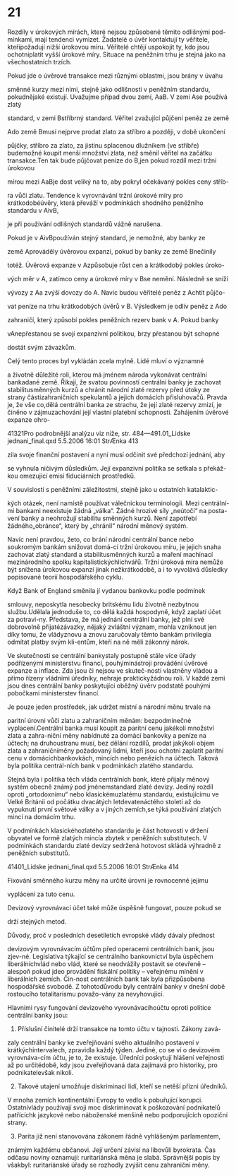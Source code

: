 # 21

Rozdíly v úrokových mírách, které nejsou způsobené těmito odlišnými pod-mínkami, mají tendenci vymizet. Žadatelé o úvěr kontaktují ty věřitele, kteřípožadují nižší úrokovou míru. Věřitelé chtějí uspokojit ty, kdo jsou ochotniplatit vyšší úrokové míry. Situace na peněžním trhu je stejná jako na všechostatních trzích.

Pokud jde o úvěrové transakce mezi různými oblastmi, jsou brány v úvahu

směnné kurzy mezi nimi, stejně jako odlišnosti v peněžním standardu, pokudnějaké existují. Uvažujme případ dvou zemí, AaB. V zemi Ase používá zlatý

standard, v zemi Bstříbrný standard. Věřitel zvažující půjčení peněz ze země

Ado země Bmusí nejprve prodat zlato za stříbro a později, v době ukončení

půjčky, stříbro za zlato, za jistinu splacenou dlužníkem (ve stříbře) budemožné koupit menší množství zlata, než směnil věřitel na začátku transakce.Ten tak bude půjčovat peníze do B,jen pokud rozdíl mezi tržní úrokovou

mírou mezi AaBje dost veliký na to, aby pokryl očekávaný pokles ceny stříb-

ra vůči zlatu. Tendence k vyrovnávání tržní úrokové míry pro krátkodobéúvěry, která převáží v podmínkách shodného peněžního standardu v AivB,

je při používání odlišných standardů vážně narušena.

Pokud je v AivBpoužíván stejný standard, je nemožné, aby banky ze

země Aprováděly úvěrovou expanzi, pokud by banky ze země Bnečinily

totéž. Úvěrová expanze v Azpůsobuje růst cen a krátkodobý pokles úroko-

vých měr v A, zatímco ceny a úrokové míry v Bse nemění. Následně se sníží

vývozy z Aa zvýší dovozy do A. Navíc budou věřitelé peněz z Achtít půjčo-

vat peníze na trhu krátkodobých úvěrů v B. Výsledkem je odliv peněz z Ado

zahraničí, který způsobí pokles peněžních rezerv bank v A. Pokud banky

vAnepřestanou se svojí expanzivní politikou, brzy přestanou být schopné

dostát svým závazkům.

Celý tento proces byl vykládán zcela mylně. Lidé mluví o významné

a životně důležité roli, kterou má jménem národa vykonávat centrální bankadané země. Říkají, že svatou povinností centrální banky je zachovat stabilitusměnných kurzů a chránit národní zlaté rezervy před útoky ze strany částizahraničních spekulantů a jejich domácích přisluhovačů. Pravda je, že vše co,dělá centrální banka ze strachu, že její zlaté rezervy zmizí, je činěno v zájmuzachování její vlastní platební schopnosti. Zahájením úvěrové expanze ohro-

41321Pro podrobnější analýzu viz níže, str. 484—491.01_Lidske jednani_final.qxd 5.5.2006 16:01 StrÆnka 413

zila svoje finanční postavení a nyní musí odčinit své předchozí jednání, aby

se vyhnula ničivým důsledkům. Její expanzivní politika se setkala s překáž-kou omezující emisi fiduciárních prostředků.

V souvislosti s peněžními záležitostmi, stejně jako u ostatních katalaktic-

kých otázek, není namístě používat válečnickou terminologii. Mezi centrální-mi bankami neexistuje žádná „válka“. Žádné hrozivé síly „neútočí“ na posta-vení banky a neohrožují stabilitu směnných kurzů. Není zapotřebí žádného„obránce“, který by „chránil“ národní měnový systém.

Navíc není pravdou, žeto, co brání národní centrální bance nebo soukromým bankám snižovat domá-cí tržní úrokovou míru, je jejich snaha zachovat zlatý standard a stabilitusměnných kurzů a maření machinací mezinárodního spolku kapitalistickýchlichvářů. Tržní úroková míra nemůže být snížena úrokovou expanzí jinak nežkrátkodobě, a i to vyvolává důsledky popisované teorií hospodářského cyklu.

Když Bank of England směnila jí vydanou bankovku podle podmínek

smlouvy, neposkytla nesobecky britskému lidu životně nezbytnou službu.Udělala jednoduše to, co dělá každá hospodyně, když zaplatí účet za potravi-ny. Představa, že má jednání centrální banky, jež plní své dobrovolně přijatézávazky, nějaký zvláštní význam, mohla vzniknout jen díky tomu, že vládyznovu a znovu zaručovaly těmto bankám privilegia odmítat platby svým kli-entům, kteří na ně měli zákonný nárok.

Ve skutečnosti se centrální bankystaly postupně stále více úřady podřízenými ministerstvu financí, pouhýminástroji provádění úvěrové expanze a inflace. Zda jsou či nejsou ve skuteč-nosti vlastněny vládou a přímo řízeny vládními úředníky, nehraje praktickyžádnou roli. V každé zemi jsou dnes centrální banky poskytující oběžný úvěrv podstatě pouhými pobočkami ministerstev financí.

Je pouze jeden prostředek, jak udržet místní a národní měnu trvale na

paritní úrovni vůči zlatu a zahraničním měnám: bezpodmínečné vyplacení.Centrální banka musí koupit za paritní cenu jakékoli množství zlata a zahra-niční měny nabídnuté za domácí bankovky a peníze na účtech; na druhoustranu musí, bez dělání rozdílů, prodat jakýkoli objem zlata a zahraničníměny požadovaný lidmi, kteří jsou ochotni zaplatit paritní cenu v domácíchbankovkách, mincích nebo penězích na účtech. Taková byla politika centrál-ních bank v podmínkách zlatého standardu.

Stejná byla i politika těch vláda centrálních bank, které přijaly měnový systém obecně známý pod jménemstandard zlaté devizy. Jediný rozdíl oproti „ortodoxnímu“ nebo klasickémuzlatému standardu, existujícímu ve Velké Británii od počátku dvacátých letdevatenáctého století až do vypuknutí první světové války a v jiných zemích,se týká používání zlatých mincí na domácím trhu.

V podmínkách klasickéhozlatého standardu je část hotovosti v držení obyvatel ve formě zlatých mincía zbytek v peněžních substitutech. V podmínkách standardu zlaté devizy sedržená hotovost skládá výhradně z peněžních substitutů.

41401_Lidske jednani_final.qxd 5.5.2006 16:01 StrÆnka 414

Fixování směnného kurzu měny na určité úrovni je rovnocenné jejímu

vyplácení za tuto cenu.

Devizový vyrovnávací účet také může úspěšně fungovat, pouze pokud se

drží stejných metod.

Důvody, proč v posledních desetiletích evropské vlády dávaly přednost

devizovým vyrovnávacím účtům před operacemi centrálních bank, jsou zjev-né. Legislativa týkající se centrálního bankovnictví byla úspěchem liberálníchvlád nebo vlád, které se neodvážily postavit se otevřeně – alespoň pokud jdeo provádění fiskální politiky – veřejnému mínění v liberálních zemích. Čin-nost centrálních bank tak byla přizpůsobena hospodářské svobodě. Z tohotodůvodu byly centrální banky v dnešní době rostoucího totalitarismu považo-vány za nevyhovující.

Hlavními rysy fungování devizového vyrovnávacíhoúčtu oproti politice centrální banky jsou:

1. Příslušní činitelé drží transakce na tomto účtu v tajnosti. Zákony zavá-

zaly centrální banky ke zveřejňování svého aktuálního postavení v krátkýchintervalech, zpravidla každý týden. Jediné, co se ví o devizovém vyrovnáva-cím účtu, je to, že existuje. Úředníci poskytují hlášení veřejnosti až po určitédobě, kdy jsou zveřejňovaná data zajímavá pro historiky, pro podnikatelevšak nikoli.

2. Takové utajení umožňuje diskriminaci lidí, kteří se netěší přízni úředníků.

V mnoha zemích kontinentální Evropy to vedlo k pobuřující korupci. Ostatnívlády používají svoji moc diskriminovat k poškozování podnikatelů patřícíchk jazykové nebo náboženské menšině nebo podporujících opoziční strany.

3. Parita již není stanovována zákonem řádně vyhlášeným parlamentem,

známým každému občanovi. Její určení závisí na libovůli byrokrata. Čas odčasu noviny oznamují: ruritariánská měna je slabá. Správnější popis by všakbyl: ruritariánské úřady se rozhodly zvýšit cenu zahraniční měny.


